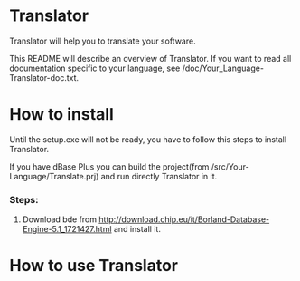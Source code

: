 # Translator

Translator will help you to translate your software.

This README will describe an overview of Translator. If you want to read all documentation specific to your language, see /doc/Your_Language-Translator-doc.txt.

# How to install

Until the setup.exe will not be ready, you have to follow this steps to install Translator.

If you have dBase Plus you can build the project(from /src/Your-Language/Translate.prj) and run directly Translator in it.

### Steps:  
1) Download bde from http://download.chip.eu/it/Borland-Database-Engine-5.1_1721427.html and install it.

# How to use Translator
